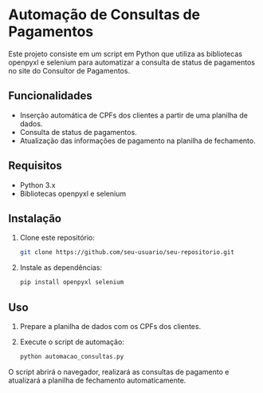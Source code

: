 # Automação de Consultas de Pagamentos

Este projeto consiste em um script em Python que utiliza as bibliotecas openpyxl e selenium para automatizar a consulta de status de pagamentos no site do Consultor de Pagamentos. 

## Funcionalidades

- Inserção automática de CPFs dos clientes a partir de uma planilha de dados.
- Consulta de status de pagamentos.
- Atualização das informações de pagamento na planilha de fechamento.

## Requisitos

- Python 3.x
- Bibliotecas openpyxl e selenium

## Instalação

1. Clone este repositório:

    ```bash
    git clone https://github.com/seu-usuario/seu-repositorio.git
    ```

2. Instale as dependências:

    ```bash
    pip install openpyxl selenium
    ```

## Uso

1. Prepare a planilha de dados com os CPFs dos clientes.
2. Execute o script de automação:

    ```bash
    python automacao_consultas.py
    ```

O script abrirá o navegador, realizará as consultas de pagamento e atualizará a planilha de fechamento automaticamente.
